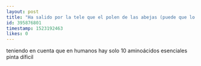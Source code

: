 ```yaml
---
layout: post
title: "Ha salido por la tele que el polen de las abejas (puede que lo vendan como complemento alimenticio (?)🤔) es el único alimento con los 22 aminoácidos esenciales, ¿es eso cierto?"
id: 395876801
timestamp: 1523192463
likes: 0
---
```


 teniendo en cuenta que en humanos hay solo 10 aminoácidos esenciales pinta díficil